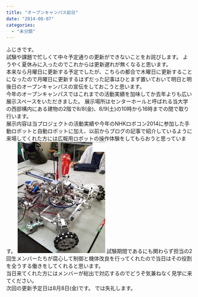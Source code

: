 ```yaml
---
title: "オープンキャンパス前日"
date: "2014-08-07"
categories: 
  - "未分類"
---
```


ふじきです。  
試験や課題で忙しくて中々予定通りの更新ができないことをお詫びします。 ようやく夏休みに入ったのでこれからは更新遅れが無くなると思います。  
本来なら月曜日に更新する予定でしたが、こちらの都合で木曜日に更新することになったので月曜日に更新するはずだった記事はひとまず置いておいて明日と明後日のオープンキャンパスの宣伝をしておこうと思います。  
今年のオープンキャンパスではこれまでの活動実績を加味してか去年よりも広い展示スペースをいただきました。 展示場所はセンターホールと呼ばれる当大学の西部構内にある建物の2階で8/8(金)、8/9(土)の10時から16時までの間で取り行います。  
展示内容は当プロジェクトの活動実績や今年のNHKロボコン2014に参加した手動ロボットと自動ロボットに加え、以前からブログの記事で紹介しているように来場してくれた方には広報用ロボットの操作体験をしてもらおうと思っています。 [![広報4](images/db4288d7b676645b2fd474bef8a04604-237x300.jpg)](http://www.fortefibre.net/blog/wp-content/uploads/2014/07/db4288d7b676645b2fd474bef8a04604.jpg) 試験期間であるにも関わらず担当の2回生メンバーたちが腐心して制御と機体改良を行ってくれたので当日はその役割を全うする働きをしてくれると思います。  
当日来てくれた方にはメンバーが総出で対応するのでどうぞ気兼ねなく見学に来てください。  
次回の更新予定日は8月8日(金)です。 では失礼します。
